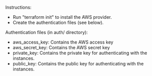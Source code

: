 Instructions:
- Run "terraform init" to install the AWS provider.
- Create the authentication files (see below).

Authentication files (in auth/ directory):
- aws_access_key: Contains the AWS access key
- aws_secret_key: Contains the AWS secret key
- private_key: Contains the private key for authenticating with the instances.
- public_key: Contains the public key for authenticating with the instances.